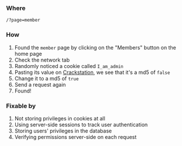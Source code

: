 ### Where  

`/?page=member`

### How  

1. Found the `member` page by clicking on the "Members" button on the home page
2. Check the network tab
3. Randomly noticed a cookie called `I_am_admin`
4. Pasting its value on [Crackstation](https://crackstation.net/), we see that it's a md5 of `false`
5. Change it to a md5 of `true`
6. Send a request again
7. Found!

### Fixable by  

1. Not storing privileges in cookies at all
2. Using server-side sessions to track user authentication
3. Storing users' privileges in the database
4. Verifying permissions server-side on each request 

